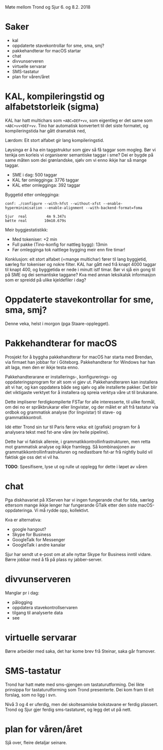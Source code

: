 Møte mellom Trond og Sjur 6. og 8.2. 2018

# Saker
* kal
* oppdaterte stavekontrollar for sme, sma, smj?
* pakkehandterar for macOS startar
* chat
* divvunserveren
* virtuelle servarar
* SMS-tastatur
* plan for våren/året

# KAL, kompileringstid og alfabetstorleik (sigma)

KAL har hatt multichars som `+ABC=DEF+vv`, som eigentleg er det same som
`+ABC+vv+DEF+vv`. Tino har automatisk konvertert til det siste formatet, og
kompileringstida har gått dramatisk  ned,

Lærdom: Eit stort alfabet gir lang kompileringstid.

Løysinga er å ha ein taggstruktur som gjev så få taggar som mogleg. Bør vi
tenkja om korleis vi organiserer semantiske taggar i sme? Dei er bygde på same
måten som dei grønlandske, sjølv om vi enno ikkje har så mange taggar.

* SME i dag: 500 taggar
* KAL før omlegginga: 3776 taggar
* KAL etter omlegginga: 392 taggar

Byggetid etter omlegginga:

```
conf: ./configure --with-hfst --without-xfst --enable-hyperminimisation --enable-alignment --with-backend-format=foma

Sjur  real         4m 9.347s
bøtte real        10m10.679s
```

Meir byggjestatistikk:
* Med tokeniser: +2 min
* Full pakke (Tino-konfig for nattleg bygg): 13min
* Før omlegginga tok nattlege bygging meir enn fire timar!

Konklusjon: eit stort alfabet (=mange multichar) fører til lang byggjetid,
særleg for tokeniser og nokre filter. KAL har gått ned frå knapt 4000 taggar til
knapt 400, og byggjetida er nede i minutt istf timar. Bør vi sjå ein gong til på
SME og dei semantiske taggane? Kva med annan leksikalsk informasjon som er
spreidd på ulike kjeldefiler i dag?

#  Oppdaterte stavekontrollar for sme, sma, smj?

Denne veka, helst i morgon (pga Staare-opplegget).

#  Pakkehandterar for macOS

Prosjekt for å byggha pakkehandterar for macOS har starta med Brendan, via
firmaet han jobbar for i Göteborg. Pakkehandterar for Windows har han alt laga,
men den er ikkje testa enno.

Pakkehandterarane er installerings-, konfigurerings- og oppdateringsprogram for
alt som vi gjev ut. Pakkehandteraren kan installera alt vi har, og kan oppdatera
både seg sjølv og alle installerte pakker. Det blir det viktigaste verktyet for
å installera og spreia verktya våre ut til brukarane.

Dette impliserer ferdigkompilerte FSTar for alle interesserte, til ulike formål,
om dei no er språkbrukarar eller lingvistar, og der målet er alt frå tastatur
via ordbok og grammatisk analyse (for lingvistar) til stave- og
grammatikkontroll.

Idé etter Trond sin tur til Paris førre veka: eit (grafisk) program for å
analysera tekst med fst-ane våre (ev heile pipeline).

Dette har vi faktisk allereie, i grammatikkontrollinfrastrukturen,
men retta mot grammatisk analyse og ikkje framlegg. Så kombinasjonen
av grammatikkontrollinfrastrukturen og nedlastbare fst-ar frå nightly build
vil faktisk gje oss det vi vil ha.

**TODO**: Spesifisere, lyse ut og rulle ut opplegg for dette i løpet av våren

#  chat

Pga diskhavariet på XServen har vi ingen fungerande chat for tida, særleg
ettersom mange ikkje lenger har fungerande GTalk etter den siste
macOS-oppdateringa. Vi må rydde opp, kollektivt.

Kva er alternativa:

* google hangout?
* Skype for Business
* GoogleTalk for Messenger
* GoogleTalk i andre kanalar

Sjur har sendt ut e-post om at alle nyttar Skype for Business inntil vidare.
Børre jobbar med å få på plass ny jabber-server.

#  divvunserveren

Manglar pr i dag:
* pålogging
* oppdatera stavekontrollservaren
* tilgang til analyserte data
* see

#  virtuelle servarar

Børre arbeider med saka, det har kome brev frå Steinar, saka går framover.

# SMS-tastatur

Trond har hatt møte med sms-gjengen om tastaturutforming. Dei likte prinsippa
for tastaturutforming som Trond presenterte. Dei kom fram til eit forslag, som
no ligg i svn.

Nivå 3 og 4 er uferdig, men dei skoltesamiske bokstavane er ferdig plassert.
Trond og Sjur gjer ferdig sms-tastaturet, og legg det ut på nett.

#  plan for våren/året

Sjå over, fleire detaljar seinare.
